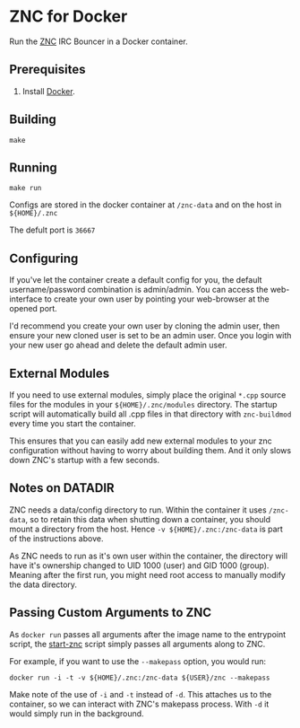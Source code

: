 # ZNC for Docker
Run the [ZNC][] IRC Bouncer in a Docker container.

## Prerequisites
1. Install [Docker][].

## Building

```
make
```

## Running

```
make run
```

Configs are stored in the docker container at `/znc-data` and on the host in `${HOME}/.znc`

The defult port is `36667`

## Configuring
If you've let the container create a default config for you, the default username/password combination is admin/admin. You can access the web-interface to create your own user by pointing your web-browser at the opened port.

I'd recommend you create your own user by cloning the admin user, then ensure your new cloned user is set to be an admin user. Once you login with your new user go ahead and delete the default admin user.

## External Modules
If you need to use external modules, simply place the original `*.cpp` source files for the modules in your `${HOME}/.znc/modules` directory. The startup script will automatically build all .cpp files in that directory with `znc-buildmod` every time you start the container.

This ensures that you can easily add new external modules to your znc configuration without having to worry about building them. And it only slows down ZNC's startup with a few seconds.

## Notes on DATADIR
ZNC needs a data/config directory to run. Within the container it uses `/znc-data`, so to retain this data when shutting down a container, you should mount a directory from the host. Hence `-v ${HOME}/.znc:/znc-data` is part of the instructions above.

As ZNC needs to run as it's own user within the container, the directory will have it's ownership changed to UID 1000 (user) and GID 1000 (group). Meaning after the first run, you might need root access to manually modify the data directory.

## Passing Custom Arguments to ZNC
As `docker run` passes all arguments after the image name to the entrypoint script, the [start-znc][] script simply passes all arguments along to ZNC.

For example, if you want to use the `--makepass` option, you would run:

```
docker run -i -t -v ${HOME}/.znc:/znc-data ${USER}/znc --makepass
```

Make note of the use of `-i` and `-t` instead of `-d`. This attaches us to the container, so we can interact with ZNC's makepass process. With `-d` it would simply run in the background.

[znc]: http://znc.in
[docker]: http://docker.io/
[start-znc]: https://github.com/jimeh/docker-znc/blob/master/start-znc
